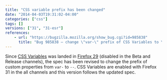 ```yaml
---
title: "CSS variable prefix has been changed"
date: "2014-04-03T19:31:02-04:00"
categories: ["css"]
tags: []
versions: ["31", "31-esr"]
references:
    - url: "https://bugzilla.mozilla.org/show_bug.cgi?id=985838"
      title: "Bug 985838 – change \"var-\" prefix of CSS Variables to \"--\""
---
```

Since [CSS Variables](https://developer.mozilla.org/docs/Web/CSS/Using_CSS_variables) was landed in [Firefox 29](https://developer.mozilla.org/docs/Mozilla/Firefox/Releases/29) (disabled in the Beta and Release channels), the spec has been revised to change the prefix of custom properties from `var-` to `--`. CSS Variables are enabled with Firefox 31 in the all channels and this version follows the updated spec.

